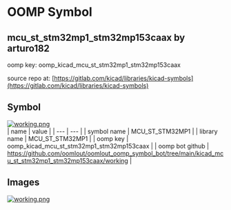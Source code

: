 # OOMP Symbol  
## mcu_st_stm32mp1_stm32mp153caax  by arturo182  
  
oomp key: oomp_kicad_mcu_st_stm32mp1_stm32mp153caax  
  
source repo at: [https://gitlab.com/kicad/libraries/kicad-symbols](https://gitlab.com/kicad/libraries/kicad-symbols)  
## Symbol  
  
[![working.png](working_600.png)](working.png)  
| name | value | 
| --- | --- | 
| symbol name | MCU_ST_STM32MP1 | 
| library name | MCU_ST_STM32MP1 | 
| oomp key | oomp_kicad_mcu_st_stm32mp1_stm32mp153caax | 
| oomp bot github | https://github.com/oomlout/oomlout_oomp_symbol_bot/tree/main/kicad_mcu_st_stm32mp1_stm32mp153caax/working | 
## Images  
  
[![working.png](working_140.png)](working.png)  
